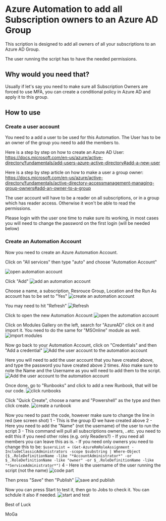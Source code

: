# Azure Automation to add all Subscription owners to an Azure AD Group

This scription is designed to add all owners of all your subscriptions to an Azure AD Group.

The user running the script has to have the needed permissions.

## Why would you need that?
Usually if let's say you need to make sure all Subscription Owners are forced to use MFA, you can create a conditional policy in Azure AD and apply it to this group.

## How to use

### Create a user account
You need to a add a user to be used for this Automation. The User has to be an owner of the group you need to add the members to.

Here is a step by step on how to create an Azure AD User: 
    https://docs.microsoft.com/en-us/azure/active-directory/fundamentals/add-users-azure-active-directory#add-a-new-user

Here is a step by step article on how to make a user a group owner:
    https://docs.microsoft.com/en-us/azure/active-directory/fundamentals/active-directory-accessmanagement-managing-group-owners#add-an-owner-to-a-group

The user account will have to be a reader on all subscriptions, or in a group which has reader access. Otherwise it won't be able to read the permissions.

Please login with the user one time to make sure its working, in most cases you will need to change the password on the first login (will be needed below)

### Create an Automation Account

Now you need to create an Azure Automation Account.

Click on "All services" then type "auto" and choose "Automation Account"

![open automation account](images/01.jpg)

Click "Add"
![add an automation account](images/02.jpg)

Choose a name, a subscription, Resrouce Group, Location and the Run As account has to be set to "Yes"
![create an automation account](images/03.jpg)

You may need to hit "Refresh"
![Refresh](images/04.jpg)

Click to open the new Automation Account
![open the automation account](images/05.jpg)

Click on Modules Gallery on the left, search for "AzureAD" click on it and import it. You need to do the same for "MSOnline" module as well.
![import modules](images/06.jpg)

Now go back to your Automation Account, click on "Credentials" and then "Add a credential"
![Add the user account to the automation account](images/07.jpg)

Here you will need to add the user account that you have created above, and type the password you have created above 2 times. Also make sure to note the Name and the Username as you will need to add them to the script.
![Add the user account to the automation account](images/08.jpg)

Once done, go to "Runbooks" and click to add a new Runbook, that will be our code.
![click runbooks](images/09.jpg)

Click "Quick Create", choose a name and "Powershell" as the type and then click create.
![create a runbook](images/10.jpg)

Now you need to past the code, however make sure to change the line in red (see screen shot)
    1 - This is the group ID we have created above
    2 - Here you need to add the "Name" (not the username) of the user to run the script
    3 - This command will pull all subscriptions owners, ..etc. you need to edit this if you need other roles (e.g. only Readers?)
        - If you need all members you can leave this as is.
        - If you need only owners you need to change this to be:
            ```
            $usersList = (Get-AzureRmRoleAssignment -IncludeClassicAdministrators -scope $substring | Where-Object {$_.RoleDefinitionName -like "*AccountAdministrator*" -or $_.RoleDefinitionName -like "owner" -or $_.RoleDefinitionName -like "*ServiceAdministrator*")
            ```
    4 - Here is the username of the user running the script (not the name)
![code part](images/11.jpg)


Then press "Save" then "Publish"
![save and publish](images/12.jpg)

Now you can press Start to test it, then go to Jobs to check it. You can schdule it also if needed.
![start and test](images/13.jpg)


Best of Luck

MoGa